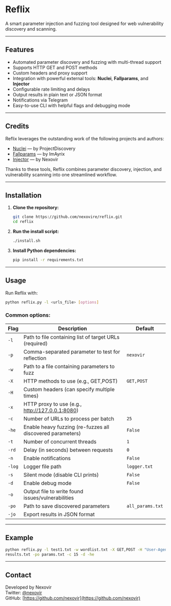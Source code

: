 # Reflix

A smart parameter injection and fuzzing tool designed for web vulnerability discovery and scanning.

---

## Features

- Automated parameter discovery and fuzzing with multi-thread support  
- Supports HTTP GET and POST methods  
- Custom headers and proxy support  
- Integration with powerful external tools: **Nuclei**, **Fallparams**, and **Injector**  
- Configurable rate limiting and delays  
- Output results in plain text or JSON format  
- Notifications via Telegram  
- Easy-to-use CLI with helpful flags and debugging mode  

---

## Credits

Reflix leverages the outstanding work of the following projects and authors:  

- [Nuclei](https://github.com/projectdiscovery/nuclei) — by ProjectDiscovery  
- [Fallparams](https://github.com/ImAyrix/fallparams) — by ImAyrix  
- [Injector](https://github.com/nexovir/injector) — by Nexovir  

Thanks to these tools, Reflix combines parameter discovery, injection, and vulnerability scanning into one streamlined workflow.

---

## Installation

1. **Clone the repository:**

   ```bash
   git clone https://github.com/nexovire/reflix.git
   cd reflix
   ```

2. **Run the install script:**

   ```bash
   ./install.sh
   ```

3. **Install Python dependencies:**

   ```bash
   pip install -r requirements.txt
   ```

---

## Usage

Run Reflix with:

```bash
python reflix.py -l <urls_file> [options]
```

### Common options:

| Flag       | Description                                                       | Default        |
|------------|-------------------------------------------------------------------|----------------|
| `-l`       | Path to file containing list of target URLs (required)            |                |
| `-p`       | Comma-separated parameter to test for reflection                  | `nexovir`      |
| `-w`       | Path to a file containing parameters to fuzz                      |                |
| `-X`       | HTTP methods to use (e.g., GET,POST)                              | `GET,POST`     |
| `-H`       | Custom headers (can specify multiple times)                      |                |
| `-x`       | HTTP proxy to use (e.g., http://127.0.0.1:8080)                   |                |
| `-c`       | Number of URLs to process per batch                               | `25`           |
| `-he`      | Enable heavy fuzzing (re-fuzzes all discovered parameters)        | `False`        |
| `-t`       | Number of concurrent threads                                      | `1`            |
| `-rd`      | Delay (in seconds) between requests                               | `0`            |
| `-n`       | Enable notifications                                              | `False`        |
| `-log`     | Logger file path                                                  | `logger.txt`   |
| `-s`       | Silent mode (disable CLI prints)                                 | `False`        |
| `-d`       | Enable debug mode                                                | `False`        |
| `-o`       | Output file to write found issues/vulnerabilities                 |                |
| `-po`      | Path to save discovered parameters                                | `all_params.txt`|
| `-jo`      | Export results in JSON format                                     |                |

---

## Example

```bash
python reflix.py -l test1.txt -w wordlist.txt -X GET,POST -H "User-Agent: Mozilla/5.0" -H "Authorization: Bearer token" -p nexovir -o 
results.txt -po params.txt -c 15 -d -he
```

---

## Contact

Developed by Nexovir  
Twitter: [@nexovir](https://twitter.com/nexovir)  
GitHub: [https://github.com/nexovir](https://github.com/nexovir)

